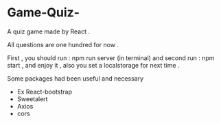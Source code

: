 # Game-Quiz-

A quiz game made by React .

All questions are one hundred for now .

First , you should run : npm run server (in terminal) and second run : npm start , and enjoy it , also you set a
localstorage for next time .

<div>
    Some packages had been useful and necessary 
    <ul>
        <li>Ex React-bootstrap</li>
        <li>Sweetalert</li>
        <li>Axios</li>
        <li>cors</li>
    </ul>
</div>
